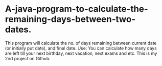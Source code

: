 # A-java-program-to-calculate-the-remaining-days-between-two-dates.
This program will calculate the no. of days remaining between current date (or initially put date), and final date. Use: You can calculate how many days are left till your next birthday, next vacation, next exams and etc. This is my 2nd project on Github.
